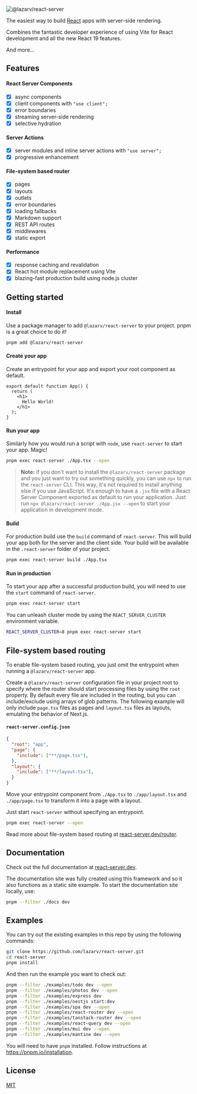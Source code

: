 ![@lazarv/react-server](https://github.com/lazarv/react-server/blob/7f56153ae10f304a2777c652c82d394c7560cf91/docs/public/opengraph.jpg?raw=true "@lazarv/react-server")

The easiest way to build [React](https://react.dev) apps with server-side rendering.

Combines the fantastic developer experience of using Vite for React development and all the new React 19 features.

And more...

## Features

#### React Server Components
- [x] async components
- [x] client components with `"use client";`
- [x] error boundaries
- [x] streaming server-side rendering
- [x] selective hydration

#### Server Actions
- [x] server modules and inline server actions with `"use server";`
- [x] progressive enhancement

#### File-system based router
- [x] pages
- [x] layouts
- [x] outlets
- [x] error boundaries
- [x] loading fallbacks
- [x] Markdown support
- [x] REST API routes
- [x] middlewares
- [x] static export

#### Performance
- [x] response caching and revalidation
- [x] React hot module replacement using Vite
- [x] blazing-fast production build using node.js cluster

## Getting started

#### Install

Use a package manager to add `@lazarv/react-server` to your project. pnpm is a great choice to do it!

```sh
pnpm add @lazarv/react-server
```

#### Create your app

Create an entrypoint for your app and export your root component as default.

```tsx
export default function App() {
  return (
    <h1>
      Hello World!
    </h1>
  );
}
```

#### Run your app

Similarly how you would run a script with `node`, use `react-server` to start your app. Magic!

```sh
pnpm exec react-server ./App.tsx --open
```

> **Note:** if you don't want to install the `@lazarv/react-server` package and you just want to try out something quickly, you can use `npx` to run the `react-server` CLI. This way, it's not required to install anything else if you use JavaScript. It's enough to have a `.jsx` file with a React Server Component exported as default to run your application. Just run `npx @lazarv/react-server ./App.jsx --open` to start your application in development mode.

#### Build

For production build use the `build` command of `react-server`. This will build your app both for the server and the client side. Your build will be available in the `.react-server` folder of your project.

```sh
pnpm exec react-server build ./App.tsx
```

#### Run in production

To start your app after a successful production build, you will need to use the `start` command of `react-server`.

```sh
pnpm exec react-server start
```

You can unleash cluster mode by using the `REACT_SERVER_CLUSTER` environment variable.

```sh
REACT_SERVER_CLUSTER=8 pnpm exec react-server start
```

## File-system based routing

To enable file-system based routing, you just omit the entrypoint when running a `@lazarv/react-server` app.

Create a `@lazarv/react-server` configuration file in your project root to specify where the router should start processing files by using the `root` property. By default every file are included in the routing, but you can include/exclude using arrays of glob patterns. The following example will only include `page.tsx` files as pages and `layout.tsx` files as layouts, emulating the behavior of Next.js.

#### `react-server.config.json`

```json
{
  "root": "app",
  "page": {
    "include": ["**/page.tsx"],
  },
  "layout": {
    "include": ["**/layout.tsx"],
  }
}
```

Move your entrypoint component from `./App.tsx` to `./app/layout.tsx` and `./app/page.tsx` to transform it into a page with a layout.

Just start `react-server` without specifying an entrypoint.

```sh
pnpm exec react-server --open
```

Read more about file-system based routing at [react-server.dev/router](https://react-server.dev/router).

## Documentation

Check out the full documentation at [react-server.dev](https://react-server.dev).

The documentation site was fully created using this framework and so it also functions as a static site example. To start the documentation site locally, use:

```sh
pnpm --filter ./docs dev
```

## Examples

You can try out the existing examples in this repo by using the following commands:

```sh
git clone https://github.com/lazarv/react-server.git
cd react-server
pnpm install
```

And then run the example you want to check out:

```sh
pnpm --filter ./examples/todo dev --open
pnpm --filter ./examples/photos dev --open
pnpm --filter ./examples/express dev
pnpm --filter ./examples/nestjs start:dev
pnpm --filter ./examples/spa dev --open
pnpm --filter ./examples/react-router dev --open
pnpm --filter ./examples/tanstack-router dev --open
pnpm --filter ./examples/react-query dev --open
pnpm --filter ./examples/mui dev --open
pnpm --filter ./examples/mantine dev --open
```

You will need to have `pnpm` installed. Follow instructions at https://pnpm.io/installation.

## License

[MIT](https://github.com/lazarv/react-server/blob/main/LICENSE)